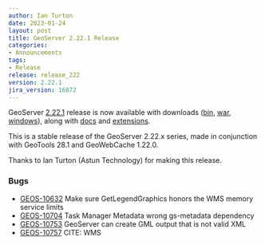 ```yaml
---
author: Ian Turton
date: 2023-01-24
layout: post
title: GeoServer 2.22.1 Release
categories:
- Announcements
tags:
- Release
release: release_222
version: 2.22.1
jira_version: 16872
---
```


GeoServer [2.22.1](/release/2.22.1/) release is now available with downloads ([bin](https://sourceforge.net/projects/geoserver/files/GeoServer/2.22.1/geoserver-2.22.1-bin.zip/download), [war](https://sourceforge.net/projects/geoserver/files/GeoServer/2.22.1/geoserver-2.22.1-war.zip/download), [windows](https://sourceforge.net/projects/geoserver/files/GeoServer/2.22.1/GeoServer-2.22.1-winsetup.exe/download)), along with [docs](https://sourceforge.net/projects/geoserver/files/GeoServer/2.22.1/geoserver-2.22.1-htmldoc.zip/download) and [extensions](https://sourceforge.net/projects/geoserver/files/GeoServer/2.22.1/extensions/).

This is a stable release of the GeoServer 2.22.x series, made in conjunction with GeoTools 28.1 
and GeoWebCache 1.22.0.

Thanks to Ian Turton (Astun Technology) for making this release.

### Bugs

+ [GEOS-10632](https://osgeo-org.atlassian.net/browse/GEOS-10632) Make sure GetLegendGraphics honors the WMS 
  memory service limits
+ [GEOS-10704](https://osgeo-org.atlassian.net/browse/GEOS-10704) Task Manager Metadata wrong gs-metadata 
  dependency
+ [GEOS-10753](https://osgeo-org.atlassian.net/browse/GEOS-10753) GeoServer can create GML output that is not 
  valid XML
+ [GEOS-10757](https://osgeo-org.atlassian.net/browse/GEOS-10757) CITE: WMS <Style> has elements in wrong 
  order \(DTD validation\)
+ [GEOS-10770](https://osgeo-org.atlassian.net/browse/GEOS-10770) Support list of audiences \(aud\) when 
  validating Oauth 2.0 Bearer Tokens
+ [GEOS-10794](https://osgeo-org.atlassian.net/browse/GEOS-10794) Add a new vector data source \(Web Feature 
  Server \(NG\)\) Filter compliance level bug
+ [GEOS-10807](https://osgeo-org.atlassian.net/browse/GEOS-10807) LayerGroup with nested group POST rest op 
  fails with null styles attribute
+ [GEOS-10809](https://osgeo-org.atlassian.net/browse/GEOS-10809) Keycloak : add support for usernames with 
  spaces
+ [GEOS-10813](https://osgeo-org.atlassian.net/browse/GEOS-10813) jdbc config cache bug
+ [GEOS-10817](https://osgeo-org.atlassian.net/browse/GEOS-10817) Features Templating - XML HTML output 
  doesn't escape all html and xml symbols
+ [GEOS-10818](https://osgeo-org.atlassian.net/browse/GEOS-10818) Schemaless Property Accessor returns 
  emptylist instead of null for null/not existing properties
+ [GEOS-10829](https://osgeo-org.atlassian.net/browse/GEOS-10829) JDBC Config missing some nested layer 
  properties

### Improvement

+ [GEOS-10673](https://osgeo-org.atlassian.net/browse/GEOS-10673) Add example of using FlatGeobuf granules to the Vector Mosaic documentation
+ [GEOS-10746](https://osgeo-org.atlassian.net/browse/GEOS-10746) STAC Sortables should be a subset of the 
configured queryables
+ [GEOS-10755](https://osgeo-org.atlassian.net/browse/GEOS-10755) WCS 2.0 module should not use string 
concatenation to build XML
+ [GEOS-10762](https://osgeo-org.atlassian.net/browse/GEOS-10762) Allow enabling auto-escaping for WMS 
GetFeatureInfo HTML templates
+ [GEOS-10773](https://osgeo-org.atlassian.net/browse/GEOS-10773) Enable localized MapML responses that use WMS 
language parameter
+ [GEOS-10777](https://osgeo-org.atlassian.net/browse/GEOS-10777) Update MapML viewer to latest release
+ [GEOS-10790](https://osgeo-org.atlassian.net/browse/GEOS-10790) Allow to control map transparency in 
DownloadMapProcess
+ [GEOS-10810](https://osgeo-org.atlassian.net/browse/GEOS-10810) Enable internationalized layer label / MapML 
document title
+ [GEOS-10814](https://osgeo-org.atlassian.net/browse/GEOS-10814) Update jdbc config to use consistent SQL 
formatting
+ [GEOS-10816](https://osgeo-org.atlassian.net/browse/GEOS-10816) OGC API Features complex features test fails 
since introduction of <meta> tag in HTML templates
+ [GEOS-10827](https://osgeo-org.atlassian.net/browse/GEOS-10827) Document property selection in image mosaic

### New Feature

+ [GEOS-10716](https://osgeo-org.atlassian.net/browse/GEOS-10716) Build schema for simple feature types 
  leveraging column descriptions, when available
+ [GEOS-10758](https://osgeo-org.atlassian.net/browse/GEOS-10758) OGCAPI - Features - Add storageCrs property 
  for Collections

### Task

+ [GEOS-10775](https://osgeo-org.atlassian.net/browse/GEOS-10775) Update xmlunit to 1.6
+ [GEOS-10778](https://osgeo-org.atlassian.net/browse/GEOS-10778) Retire GeoStyler community module
+ [GEOS-10812](https://osgeo-org.atlassian.net/browse/GEOS-10812) Update Jettison to 1.5.3



For complete information see [2.22.1 release 
notes](https://github.com/geoserver/geoserver/releases/tag/2.22.1).

### About GeoServer 2.22

Additional information on GeoServer 2.22 series:

* [Update Instructions](https://docs.geoserver.org/latest/en/user/installation/upgrade.html)
* [Metadata extension](https://docs.geoserver.org/latest/en/user/extensions/metadata/index.html)
* [CSW ISO Metadata extension](https://docs.geoserver.org/latest/en/user/extensions/csw-iso/index.html)
* [State of GeoServer](https://docs.google.com/presentation/d/1mnOFSvYb8npVudvUR5MSjSTFHc6ZQ_bStafZrBV7LZ8/edit?usp=sharing) (FOSS4G Presentation)
* [GeoServer Beginner Workshop](https://docs.google.com/presentation/d/1fbPLN-1Cs95WK-IxDG1PxCEKyHwFbNBGNkkomxmLr0Y/edit?usp=sharing) (FOSS4G Workshop)
* [Welcome page](https://docs.geoserver.org/latest/en/user/webadmin/welcome.html) (User Guide)

Release notes:
( [2.22.1](https://github.com/geoserver/geoserver/releases/tag/2.22.1) |
  [2.22.0](https://github.com/geoserver/geoserver/releases/tag/2.22.0) |
  [2.22-RC](https://github.com/geoserver/geoserver/releases/tag/2.22-RC)
| [2.22-M0](https://github.com/geoserver/geoserver/releases/tag/2.22-M0)
)
